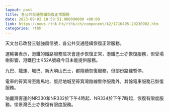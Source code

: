 ```yaml
---
layout: post
title: 各公共交通陸續恢復正常服務
date: 2023-09-02 18:59:51.000000000 +08:00
link: https://news.rthk.hk/rthk/ch/component/k2/1716495-20230902.htm
categories: rthk
---
```


天文台已改發三號強風信號，各公共交通陸續恢復正常服務。

運輸署表示，港鐵的鐵路服務班次會逐步恢復正常，港鐵巴士亦恢復服務，但受塌樹影響，港鐵巴士K52A號綫今日未能提供服務。

九巴、龍運、城巴、新大嶼山巴士，都陸續恢復服務，但部份路線暫停。

電車的筲箕灣至跑馬地、堅尼地城至筲箕灣路線暫停服務外，其餘電車服務已恢復服務。

珀麗灣客運的NR330和NR332於下午4時起、NR334於下午7時起，恢復有限度服務。愉景灣巴士亦恢復有限度服務。
